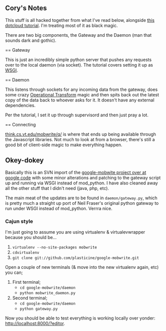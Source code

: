 ## Cory's Notes

This stuff is all hacked together from what I've read below, alongside [this dotcloud tutorial](http://docs.dotcloud.com/tutorials/python/mobwrite/). I'm treating most of it as black magic.

There are two big components, the Gateway and the Daemon (man that sounds dark and gothic).

== Gateway

This is just an incredibly simple python server that pushes any requests over to the local daemon (via socket). The tutorial covers setting it up as [WSGI](http://docs.dotcloud.com/tutorials/python/mobwrite/#wsgi-py-file).

== Daemon

This listens through sockets for any incoming data from the gateway, does some crazy [Operational Transform](http://en.wikipedia.org/wiki/Operational_transformation) magic and then spits back out the latest copy of the data back to whoever asks for it. It doesn't have any external dependencies.

Per the tutorial, I set it up through supervisord and then just pray a lot.

== Connecting

[think.cs.vt.edu/mobwrite/q/](Here) is where that ends up being available through the Javascript libraries. Not much to look at from a browser, there's still a good bit of client-side magic to make everything happen.

## Okey-dokey

Basically this is an SVN import of the [google-mobwite project over at google code](http://code.google.com/p/google-mobwrite) with some minor alterations
and patching to the gateway script up and running via WSGI instead of mod_python. I have also cleaned away all the other stuff that I didn't need (java, php, etc).

The main meat of the updates are to be found in `daemon/gateway.py`, which is pretty much a straight up port of Neil Fraser's original
python gateway to run under WSGI instead of mod_python. Verrra nice.

### Cajun style

I'm just going to assume you are using virtualenv & virtualevwrapper because you should be...

1. `virtualenv --no-site-packages mobwrite`
2. `cdvirtualenv`
3. `git clone git://github.com/plasticine/google-mobwrite.git`

Open a couple of new terminals (& move into the new virtualenv again, etc) you can;

1. First terminal;
    * `cd google-mobwrite/daemon`
    * `python mobwrite_daemon.py`
2. Second terminal;
    * `cd google-mobwrite/daemon`
    * `python gateway.py`

Now you should be able to test everything is working locally over yonder: [http://localhost:8000/?editor](http://localhost:8000/?editor).
